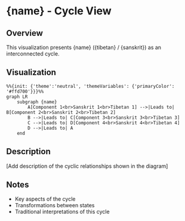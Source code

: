 # {name} - Cycle View

## Overview
This visualization presents {name} ({tibetan} / {sanskrit}) as an interconnected cycle.

## Visualization
```mermaid
%%{init: {'theme':'neutral', 'themeVariables': {'primaryColor': '#ffd700'}}}%%
graph LR
    subgraph {name}
        A[Component 1<br>Sanskrit 1<br>Tibetan 1] -->|Leads to| B[Component 2<br>Sanskrit 2<br>Tibetan 2]
        B -->|Leads to| C[Component 3<br>Sanskrit 3<br>Tibetan 3]
        C -->|Leads to| D[Component 4<br>Sanskrit 4<br>Tibetan 4]
        D -->|Leads to| A
    end
```

## Description
[Add description of the cyclic relationships shown in the diagram]

## Notes
- Key aspects of the cycle
- Transformations between states
- Traditional interpretations of this cycle